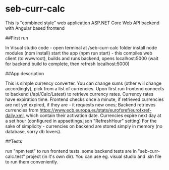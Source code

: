 # seb-curr-calc

This is "combined style" web application ASP.NET Core Web API backend with Angular based frontend

##First run

In Visual studio code - open terminal at /seb-curr-calc folder
install node modules (npm install)
start the app (npm run start) - this compiles web client (to wwwroot), builds and runs backend, opens localhost:5000
(wait for backend build to complete, then refresh localhost:5000)

##App description

This is simple currency converter. You can change sums (other will change accordingly), pick from a list of currencies.
Upon first run frontend connects to backend (/api/Calc/Latest) to retrieve currency rates.
Currency rates have expiration time. Frontend checks once a minute, if retrieved currencies are not yet expired, if they are - it requests new ones;
Backend retrieves currencies from https://www.ecb.europa.eu/stats/eurofxref/eurofxref-daily.xml, which contain their activation date.
Currencies expire next day at a set hour (configured in appsettings.json "RefreshHour" setting)
For the sake of simplicity - currencies on backend are stored simply in memory (no database, sorry db lovers).

##Tests

run "npm test" to run frontend tests.
some backend tests are in "seb-curr-calc.test" project (in it's own dir). You can use eg. visual studio and .sln file to run them conveniently.

